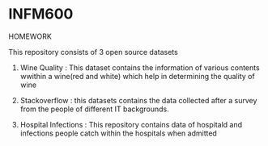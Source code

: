 # INFM600
HOMEWORK

This repository consists of 3 open source datasets
1. Wine Quality : This dataset contains the information of various contents wwithin a wine(red and white) which help in determining the quality of wine

2. Stackoverflow : this datasets contains the data collected after a survey from the people of different IT backgrounds.

3. Hospital Infections : This repository contains data of hospitald and infections people catch within the hospitals when admitted
